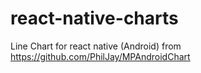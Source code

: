 # react-native-charts
Line Chart for react native (Android) from https://github.com/PhilJay/MPAndroidChart
